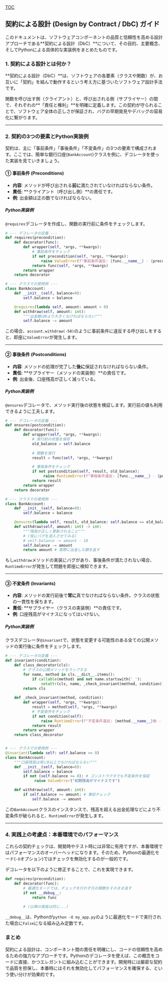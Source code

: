 [TOC](/docs/TOC.md)

## 契約による設計 (Design by Contract / DbC) ガイド

このドキュメントは、ソフトウェアコンポーネントの品質と信頼性を高める設計アプローチである\*\*契約による設計（DbC）\*\*について、その目的、主要概念、そしてPythonによる具体的な実装例をまとめたものです。

### 1\. 契約による設計とは何か？

\*\*契約による設計（DbC）\*\*は、ソフトウェアの各要素（クラスや関数）が、お互いに「契約」を結んで動作するという考え方に基づいたソフトウェア設計手法です。

関数を呼び出す側（クライアント）と、呼び出される側（サプライヤー）の間で、それぞれの\*\*「責任と権利」\*\*を明確に定義します。この契約が守られることで、ソフトウェア全体の正しさが保証され、バグの早期発見やデバッグの容易化に繋がります。

-----

### 2\. 契約の3つの要素とPython実装例

契約は、主に「事前条件」「事後条件」「不変条件」の3つの要素で構成されます。ここでは、簡単な銀行口座(`BankAccount`)クラスを例に、デコレータを使った実装を見ていきましょう。

#### ① 事前条件 (Preconditions)

  * **内容**: メソッドが呼び出される**前に**満たされていなければならない条件。
  * **責任**: \*\*クライアント（呼び出し側）\*\*の責任です。
  * **例**: 出金額は正の数でなければならない。

##### Python実装例

`@requires`デコレータを作成し、関数の実行前に条件をチェックします。

```python
# --- デコレータの定義 ---
def requires(precondition):
    def decorator(func):
        def wrapper(self, *args, **kwargs):
            # 事前条件をチェック
            if not precondition(self, *args, **kwargs):
                raise ValueError(f"事前条件違反: {func.__name__} - {precondition.__doc__}")
            return func(self, *args, **kwargs)
        return wrapper
    return decorator

# --- クラスでの使用例 ---
class BankAccount:
    def __init__(self, balance=0):
        self.balance = balance

    @requires(lambda self, amount: amount > 0)
    def withdraw(self, amount: int):
        """出金額は0より大きくなければならない"""
        self.balance -= amount
```

この場合、`account.withdraw(-50)`のように事前条件に違反する呼び出しをすると、即座に`ValueError`が発生します。

-----

#### ② 事後条件 (Postconditions)

  * **内容**: メソッドの処理が完了した**後に**保証されなければならない条件。
  * **責任**: \*\*サプライヤー（メソッドの実装側）\*\*の責任です。
  * **例**: 出金後、口座残高が正しく減っている。

##### Python実装例

`@ensures`デコレータで、メソッド実行後の状態を検証します。実行前の値も利用できるように工夫します。

```python
# --- デコレータの定義 ---
def ensures(postcondition):
    def decorator(func):
        def wrapper(self, *args, **kwargs):
            # 実行前の状態を保存
            old_balance = self.balance
            
            # 関数を実行
            result = func(self, *args, **kwargs)

            # 事後条件をチェック
            if not postcondition(self, result, old_balance):
                 raise RuntimeError(f"事後条件違反: {func.__name__} - {postcondition.__doc__}")
            return result
        return wrapper
    return decorator

# --- クラスでの使用例 ---
class BankAccount:
    def __init__(self, balance=0):
        self.balance = balance

    @ensures(lambda self, result, old_balance: self.balance == old_balance - result)
    def withdraw(self, amount: int) -> int:
        """残高が正しく更新されること"""
        # (仮にバグを混入させてみる)
        # self.balance -= amount - 10 
        self.balance -= amount
        return amount # 実際に出金した額を返す
```

もし`withdraw`メソッドの実装にバグがあり、事後条件が満たされない場合、`RuntimeError`が発生して問題を即座に検知できます。

-----

#### ③ 不変条件 (Invariants)

  * **内容**: メソッドの実行前後で**常に**真でなければならない条件。クラスの状態の一貫性を保ちます。
  * **責任**: \*\*サプライヤー（クラスの実装側）\*\*の責任です。
  * **例**: 口座残高がマイナスになってはいけない。

##### Python実装例

クラスデコレータ`@invariant`で、状態を変更する可能性のある全ての公開メソッドの実行後に条件をチェックします。

```python
# --- デコレータの定義 ---
def invariant(condition):
    def class_decorator(cls):
        # クラスの公開メソッドをラップする
        for name, method in cls.__dict__.items():
            if callable(method) and not name.startswith('_'):
                setattr(cls, name, _check_invariant(method, condition))
        return cls
    
    def _check_invariant(method, condition):
        def wrapper(self, *args, **kwargs):
            result = method(self, *args, **kwargs)
            # 不変条件をチェック
            if not condition(self):
                raise RuntimeError(f"不変条件違反: {method.__name__}後 - {condition.__doc__}")
            return result
        return wrapper
    return class_decorator


# --- クラスでの使用例 ---
@invariant(lambda self: self.balance >= 0)
class BankAccount:
    """口座残高は常に0以上でなければならない"""
    def __init__(self, balance=0):
        self.balance = balance
        if not (self.balance >= 0): # コンストラクタでも不変条件を保証
             raise ValueError("初期残高がマイナスです")

    def withdraw(self, amount: int):
        if self.balance >= amount: # 事前チェック
            self.balance -= amount
```

この`BankAccount`クラスのインスタンスで、残高を超える出金処理などにより不変条件が破られると、`RuntimeError`が発生します。

-----

### 4\. 実践上の考慮点：本番環境でのパフォーマンス

これらの契約チェックは、開発時やテスト時には非常に有用ですが、本番環境ではパフォーマンスのオーバーヘッドになります。そのため、Pythonの最適化モード(`-O`オプション)ではチェックを無効化するのが一般的です。

デコレータを以下のように修正することで、これを実現できます。

```python
def requires(precondition):
    def decorator(func):
        # 最適化モードでは、チェックを行わず元の関数をそのまま返す
        if not __debug__:
            return func
        
        # (以降の実装は同じ...)
```

`__debug__`は、Pythonが`python -O my_app.py`のように最適化モードで実行された場合に`False`になる組み込み定数です。

### まとめ

契約による設計は、コンポーネント間の責任を明確にし、コードの信頼性を高めるための強力なアプローチです。Pythonのデコレータを使えば、この概念をコードに直接、かつエレガントに組み込むことができます。開発時には厳密な契約で品質を担保し、本番時にはそれを無効化してパフォーマンスを確保する、という使い分けが効果的です。